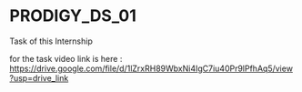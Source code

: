 # PRODIGY_DS_01
Task of this Internship 

for the task video link is here : 
https://drive.google.com/file/d/1lZrxRH89WbxNi4IgC7iu40Pr9lPfhAq5/view?usp=drive_link

